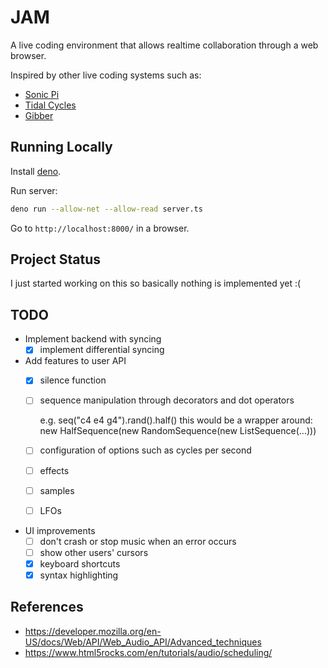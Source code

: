 # JAM

A live coding environment that allows realtime collaboration through a web browser.

Inspired by other live coding systems such as:
- [Sonic Pi](https://sonic-pi.net/)
- [Tidal Cycles](https://tidalcycles.org/)
- [Gibber](https://github.com/gibber-cc/gibber)

## Running Locally

Install [deno](https://deno.land/).

Run server:

```bash
deno run --allow-net --allow-read server.ts
```

Go to `http://localhost:8000/` in a browser.

## Project Status

I just started working on this so basically nothing is implemented yet :(

## TODO

- Implement backend with syncing
  - [x] implement differential syncing
- Add features to user API
  - [x] silence function
  - [ ] sequence manipulation through decorators and dot operators

	  e.g. seq("c4 e4 g4").rand().half()
	       this would be a wrapper around:
		   new HalfSequence(new RandomSequence(new ListSequence(...)))

  - [ ] configuration of options such as cycles per second
  - [ ] effects
  - [ ] samples
  - [ ] LFOs
- UI improvements
  - [ ] don't crash or stop music when an error occurs
  - [ ] show other users' cursors
  - [x] keyboard shortcuts
  - [x] syntax highlighting

## References
- https://developer.mozilla.org/en-US/docs/Web/API/Web_Audio_API/Advanced_techniques
- https://www.html5rocks.com/en/tutorials/audio/scheduling/
